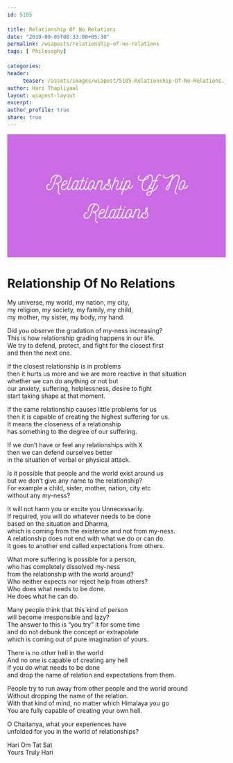 ```yaml
--- 
id: 5105

title: Relationship Of No Relations
date: "2019-09-05T08:33:00+05:30"
permalink: /wiaposts/relationship-of-no-relations
tags: [ Philosophy]    

categories: 
header:
     teaser: /assets/images/wiapost/5105-Relationship-Of-No-Relations.jpg
author: Hari Thapliyaal 
layout: wiapost-layout 
excerpt:  
author_profile: true 
share: true 
---
```


![Relationship Of No Relations](/assets/images/wiapost/5105-Relationship-Of-No-Relations.jpg)     
   
# Relationship Of No Relations   
    
My universe, my world, my nation, my city,     
my religion, my society, my family, my child,     
my mother, my sister, my body, my hand.    
    
Did you observe the gradation of my-ness increasing?     
This is how relationship grading happens in our life.     
We try to defend, protect, and fight for the closest first     
and then the next one.    
    
If the closest relationship is in problems     
then it hurts us more and we are more reactive in that situation     
whether we can do anything or not but     
our anxiety, suffering, helplessness, desire to fight     
start taking shape at that moment.    
    
If the same relationship causes little problems for us     
then it is capable of creating the highest suffering for us.     
It means the closeness of a relationship     
has something to the degree of our suffering.    
    
If we don’t have or feel any relationships with X     
then we can defend ourselves better     
in the situation of verbal or physical attack.    
    
Is it possible that people and the world exist around us     
but we don’t give any name to the relationship?     
For example a child, sister, mother, nation, city etc     
without any my-ness?    
    
It will not harm you or excite you Unnecessarily.     
If required, you will do whatever needs to be done     
based on the situation and Dharma,     
which is coming from the existence and not from my-ness.     
A relationship does not end with what we do or can do.     
It goes to another end called expectations from others.    
    
What more suffering is possible for a person,     
who has completely dissolved my-ness     
from the relationship with the world around?     
Who neither expects nor reject help from others?     
Who does what needs to be done.     
He does what he can do.    
    
Many people think that this kind of person     
will become irresponsible and lazy?     
The answer to this is “you try” it for some time     
and do not debunk the concept or extrapolate     
which is coming out of pure imagination of yours.    
    
There is no other hell in the world     
And no one is capable of creating any hell     
If you do what needs to be done     
and drop the name of relation and expectations from them.    
    
People try to run away from other people and the world around     
Without dropping the name of the relation.     
With that kind of mind, no matter which Himalaya you go     
You are fully capable of creating your own hell.    
    
O Chaitanya, what your experiences have     
unfolded for you in the world of relationships?    
    
Hari Om Tat Sat     
Yours Truly Hari    
    
